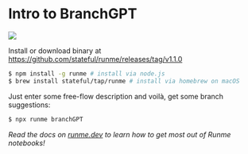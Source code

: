 # Intro to BranchGPT

[![](https://badgen.net/badge/Run%20this%20/Markdown/5B3ADF?icon=https://runme.dev/img/logo.svg)](https://runme.dev/api/runme?repository=https://github.com/stateful/vscode-runme.git&fileToOpen=examples/branchGPT.md)

Install or download binary at https://github.com/stateful/runme/releases/tag/v1.1.0

```sh
$ npm install -g runme # install via node.js
$ brew install stateful/tap/runme # install via homebrew on macOS
```

Just enter some free-flow description and voilà, get some branch suggestions:

```sh
$ npx runme branchGPT
```

_Read the docs on [runme.dev](https://www.runme.dev/docs/intro) to learn how to get most out of Runme notebooks!_
